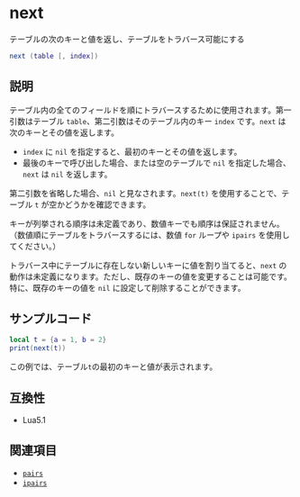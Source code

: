 # next

テーブルの次のキーと値を返し、テーブルをトラバース可能にする

```lua
next (table [, index])
```

## 説明

テーブル内の全てのフィールドを順にトラバースするために使用されます。第一引数はテーブル `table`、第二引数はそのテーブル内のキー `index` です。`next` は次のキーとその値を返します。

- `index` に `nil` を指定すると、最初のキーとその値を返します。
- 最後のキーで呼び出した場合、または空のテーブルで `nil` を指定した場合、`next` は `nil` を返します。

第二引数を省略した場合、`nil` と見なされます。`next(t)` を使用することで、テーブル `t` が空かどうかを確認できます。

キーが列挙される順序は未定義であり、数値キーでも順序は保証されません。（数値順にテーブルをトラバースするには、数値 `for` ループや `ipairs` を使用してください。）

トラバース中にテーブルに存在しない新しいキーに値を割り当てると、`next` の動作は未定義になります。ただし、既存のキーの値を変更することは可能です。特に、既存のキーの値を `nil` に設定して削除することができます。

## サンプルコード

```lua
local t = {a = 1, b = 2}
print(next(t))
```

この例では、テーブル`t`の最初のキーと値が表示されます。

## 互換性

- Lua5.1

## 関連項目

- [`pairs`](pairs.md)
- [`ipairs`](ipairs.md)